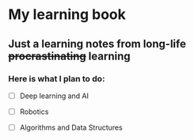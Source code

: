 # My learning book

## Just a learning notes from long-life ~~procrastinating~~ learning

### Here is what I plan to do:

* [ ] Deep learning and AI
* [ ] Robotics
* [ ] Algorithms and Data Structures





